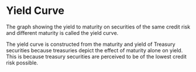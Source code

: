 # Yield Curve

The graph showing the yield to maturity on securities of the same credit risk and different maturity is called
the yield curve.

The yield curve is constructed from the maturity and yield of Treasury securities because treasuries depict 
the effect of maturity alone on yield. This is because treasury securities are perceived to be of the lowest credit
risk possible.

